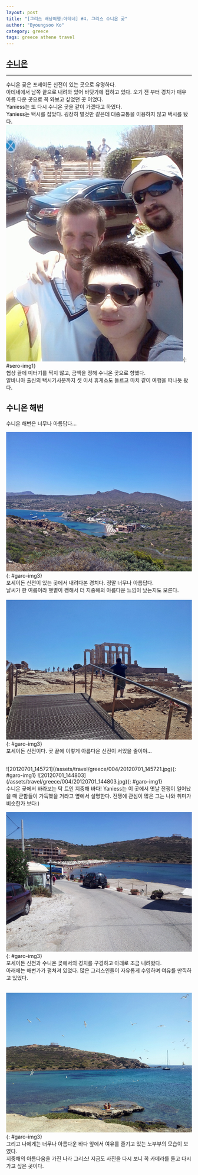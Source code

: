 ```yaml
---
layout: post
title: "[그리스 배낭여행:아테네] #4. 그리스 수니온 곶"
author: "Byoungsoo Ko"
category: greece
tags: greece athene travel
---
```


## [수니온]()  
 ------
수니온 곶은 포세이돈 신전이 있는 곳으로 유명하다.  
아테네에서 남쪽 끝으로 내려와 있어 바닷가에 접하고 있다. 오기 전 부터 경치가 매우 아름 다운 곳으로 꼭 와보고 싶었던 곳 이었다.  
Yaniess는 또 다시 수니온 곶을 같이 가겠다고 하였다.  
Yaniess는 택시를 잡았다. 굉장히 멀것만 같은데 대중교통을 이용하지 않고 택시를 탔다.
<br/>
![2012-07-01-14-39-00](/assets/travel/greece/004/2012-07-01-14-39-00.jpg){: #sero-img1}
<br/>
협상 끝에 미터기를 찍지 않고, 금액을 정해 수니온 곶으로 향했다.  
알바니아 출신의 택시기사분까지 셋 이서 휴게소도 들르고 마치 같이 여행을 떠나듯 왔다.  


>
## 수니온 해변

수니온 해변은 너무나 아름답다...

![20120701_144342](/assets/travel/greece/004/20120701_144342.jpg){: #garo-img3}
<br/>
포세이돈 신전이 있는 곳에서 내려다본 경치다. 정말 너무나 아름답다.  
날씨가 한 여름이라 햇볕이 쨍해서 더 지중해의 아름다운 느낌이 났는지도 모른다.  
<br/>
![20120701_144551](/assets/travel/greece/004/20120701_144551.jpg){: #garo-img3}
<br/>
포세이돈 신전이다. 곶 끝에 이렇게 아름다운 신전이 서있을 줄이야...

<br/>
![20120701_145721](/assets/travel/greece/004/20120701_145721.jpg){: #garo-img1}
![20120701_144803](/assets/travel/greece/004/20120701_144803.jpg){: #garo-img1}
<br/>
수니온 곶에서 바라보는 탁 트인 지중해 바다!  
Yaniess는 이 곳에서 옛날 전쟁이 일어났을 때 군함들이 가득했을 거라고 옆에서 설명한다.  
전쟁에 관심이 많은 그는 나와 취미가 비슷한가 보다:)

![20120701_153054](/assets/travel/greece/004/20120701_153054.jpg){: #garo-img3}
<br/>
포세이돈 신전과 수니온 곶에서의 경치를 구경하고 아래로 조금 내려왔다.  
아래에는 해변가가 펼쳐져 있었다. 많은 그리스인들이 자유롭게 수영하며 여유를 만끽하고 있었다.  
<br/>

![20120701_153116](/assets/travel/greece/004/20120701_153116.jpg){: #garo-img3}
<br/>
그리고 나에게는 너무나 아름다운 바다 앞에서 여유를 즐기고 있는 노부부의 모습이 보였다.  
지중해의 아름다움을 가진 나라 그리스!
지금도 사진을 다시 보니 꼭 카메라를 들고 다시 가고 싶은 곳이다.
